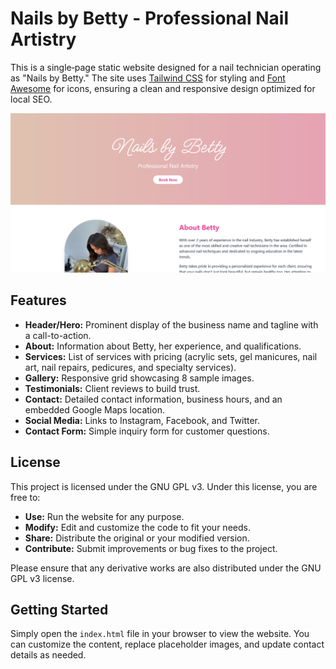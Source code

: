 # Nails by Betty - Professional Nail Artistry

This is a single‑page static website designed for a nail technician operating as "Nails by Betty." The site uses [Tailwind CSS](https://tailwindcss.com/) for styling and [Font Awesome](https://fontawesome.com/) for icons, ensuring a clean and responsive design optimized for local SEO.

![Preview](/assets/screenshots/1.png)

## Features
- **Header/Hero:** Prominent display of the business name and tagline with a call-to-action.
- **About:** Information about Betty, her experience, and qualifications.
- **Services:** List of services with pricing (acrylic sets, gel manicures, nail art, nail repairs, pedicures, and specialty services).
- **Gallery:** Responsive grid showcasing 8 sample images.
- **Testimonials:** Client reviews to build trust.
- **Contact:** Detailed contact information, business hours, and an embedded Google Maps location.
- **Social Media:** Links to Instagram, Facebook, and Twitter.
- **Contact Form:** Simple inquiry form for customer questions.

## License
This project is licensed under the GNU GPL v3. Under this license, you are free to:
- **Use:** Run the website for any purpose.
- **Modify:** Edit and customize the code to fit your needs.
- **Share:** Distribute the original or your modified version.
- **Contribute:** Submit improvements or bug fixes to the project.

Please ensure that any derivative works are also distributed under the GNU GPL v3 license.

## Getting Started
Simply open the `index.html` file in your browser to view the website. You can customize the content, replace placeholder images, and update contact details as needed.
